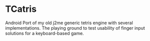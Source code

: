 # TCatris

Android Port of my old j2me generic tetris engine with several implementations.
The playing ground to test usability of finger input solutions for a keyboard-based game.
